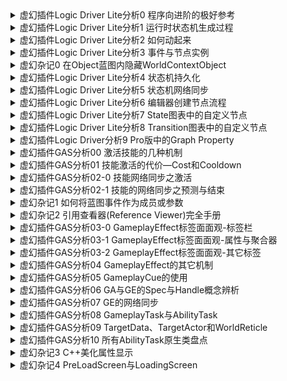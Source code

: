
<details>
<summary>虚幻插件Logic Driver Lite分析0 程序向进阶的极好参考</summary>
<pre><code>
https://zhuanlan.zhihu.com/p/403646590
</code></pre>
</details>

<details>
<summary>虚幻插件Logic Driver Lite分析1 运行时状态机生成过程</summary>
<pre><code>
https://zhuanlan.zhihu.com/p/404028132
</code></pre>
</details>

<details>
<summary>虚幻插件Logic Driver Lite分析2 如何动起来</summary>
<pre><code>
https://zhuanlan.zhihu.com/p/404688416
</code></pre>
</details>

<details>
<summary>虚幻插件Logic Driver Lite分析3 事件与节点实例</summary>
<pre><code>
https://zhuanlan.zhihu.com/p/405612605
</code></pre>
</details>

<details>
<summary>虚幻杂记0 在Object蓝图内隐藏WorldContextObject</summary>
<pre><code>
https://zhuanlan.zhihu.com/p/407025814
</code></pre>
</details>

<details>
<summary>虚幻插件Logic Driver Lite分析4 状态机持久化</summary>
<pre><code>
https://zhuanlan.zhihu.com/p/407078480
</code></pre>
</details>

<details>
<summary>虚幻插件Logic Driver Lite分析5 状态机网络同步</summary>
<pre><code>
https://zhuanlan.zhihu.com/p/407673642
</code></pre>
</details>

<details>
<summary>虚幻插件Logic Driver Lite分析6 编辑器创建节点流程</summary>
<pre><code>
https://zhuanlan.zhihu.com/p/409619680
</code></pre>
</details>

<details>
<summary>虚幻插件Logic Driver Lite分析7 State图表中的自定义节点</summary>
<pre><code>
https://zhuanlan.zhihu.com/p/409980451
</code></pre>
</details>

<details>
<summary>虚幻插件Logic Driver Lite分析8 Transition图表中的自定义节点</summary>
<pre><code>
https://zhuanlan.zhihu.com/p/411226992
</code></pre>
</details>

<details>
<summary>虚幻插件Logic Driver分析9 Pro版中的Graph Property</summary>
<pre><code>
https://zhuanlan.zhihu.com/p/412879697
</code></pre>
</details>

<details>
<summary>虚幻插件GAS分析00 激活技能的几种机制</summary>
<pre><code>
https://zhuanlan.zhihu.com/p/417226776
</code></pre>
</details>

<details>
<summary>虚幻插件GAS分析01 技能激活的代价—Cost和Cooldown</summary>
<pre><code>
https://zhuanlan.zhihu.com/p/417451993
</code></pre>
</details>

<details>
<summary>虚幻插件GAS分析02-0 技能网络同步之激活</summary>
<pre><code>
https://zhuanlan.zhihu.com/p/418085845
</code></pre>
</details>

<details>
<summary>虚幻插件GAS分析02-1 技能的网络同步之预测与结束</summary>
<pre><code>
https://zhuanlan.zhihu.com/p/419741087
</code></pre>
</details>

<details>
<summary>虚幻杂记1 如何将蓝图事件作为成员或参数</summary>
<pre><code>
https://zhuanlan.zhihu.com/p/422423170
</code></pre>
</details>

<details>
<summary>虚幻杂记2 引用查看器(Reference Viewer)完全手册</summary>
<pre><code>
https://zhuanlan.zhihu.com/p/424872978
</code></pre>
</details>

<details>
<summary>虚幻插件GAS分析03-0 GameplayEffect标签面面观-标签栏</summary>
<pre><code>
https://zhuanlan.zhihu.com/p/425094280
</code></pre>
</details>

<details>
<summary>虚幻插件GAS分析03-1 GameplayEffect标签面面观-属性与聚合器</summary>
<pre><code>
https://zhuanlan.zhihu.com/p/422524150
</code></pre>
</details>

<details>
<summary>虚幻插件GAS分析03-2 GameplayEffect标签面面观-其它标签</summary>
<pre><code>
https://zhuanlan.zhihu.com/p/425309108
</code></pre>
</details>

<details>
<summary>虚幻插件GAS分析04 GameplayEffect的其它机制</summary>
<pre><code>
https://zhuanlan.zhihu.com/p/429207527
</code></pre>
</details>

<details>
<summary>虚幻插件GAS分析05 GameplayCue的使用</summary>
<pre><code>
https://zhuanlan.zhihu.com/p/430239761
</code></pre>
</details>

<details>
<summary>虚幻插件GAS分析06 GA与GE的Spec与Handle概念辨析</summary>
<pre><code>
https://zhuanlan.zhihu.com/p/422471301
</code></pre>
</details>

<details>
<summary>虚幻插件GAS分析07 GE的网络同步</summary>
<pre><code>
https://zhuanlan.zhihu.com/p/480215043
</code></pre>
</details>

<details>
<summary>虚幻插件GAS分析08 GameplayTask与AbilityTask</summary>
<pre><code>
https://zhuanlan.zhihu.com/p/483764982
</code></pre>
</details>

<details>
<summary>虚幻插件GAS分析09 TargetData、TargetActor和WorldReticle</summary>
<pre><code>
https://zhuanlan.zhihu.com/p/484179219
</code></pre>
</details>

<details>
<summary>虚幻插件GAS分析10 所有AbilityTask原生类盘点</summary>
<pre><code>
https://zhuanlan.zhihu.com/p/431081292
</code></pre>
</details>

<details>
<summary>虚幻杂记3 C++美化属性显示</summary>
<pre><code>
https://zhuanlan.zhihu.com/p/606248942
</code></pre>
</details>

<details>
<summary>虚幻杂记4 PreLoadScreen与LoadingScreen</summary>
<pre><code>
https://zhuanlan.zhihu.com/p/608502007
</code></pre>
</details>